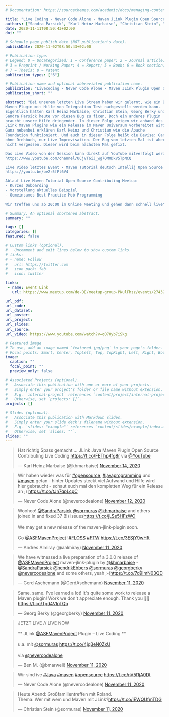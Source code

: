 ```yaml
---
# Documentation: https://sourcethemes.com/academic/docs/managing-content/

title: "Live Coding - Never Code Alone - Maven JLink Plugin Open Source Contributing"
authors: ["Sandra Parsick", "Karl Heinz Marbaise", "Christian Stein", "Georg Berky"]
date: 2020-11-11T08:50:43+02:00
doi: ""

# Schedule page publish date (NOT publication's date).
publishDate: 2020-11-02T08:50:43+02:00

# Publication type.
# Legend: 0 = Uncategorized; 1 = Conference paper; 2 = Journal article;
# 3 = Preprint / Working Paper; 4 = Report; 5 = Book; 6 = Book section;
# 7 = Thesis; 8 = Patent
publication_types: ["6"]

# Publication name and optional abbreviated publication name.
publication: "Livecoding - Never Code Alone - Maven JLink Plugin Open Source Contributing"
publication_short: ""

abstract: "Bei unserem letzten Live Stream haben wir gelernt, wie ein Bug in einem
Maven Plugin mit Hilfe von Integration Test nachgestellt werden kann.
Eigentlich hatten Karl Heinz Marbaise, Christian Stein, Georg Berky und
Sandra Parsick heute vor diesen Bug zu fixen. Doch ein anderes Plugin
braucht unsere Hilfe dringender. In dieser Folge zeigen wir anhand des
JLink Maven Plugins wie ein Release im Maven Universum vorbereitet wird.
Ganz nebenbei erklären Karl Heinz und Christian wie die Apache
Foundation funktioniert. Und auch in dieser Folge heißt die Devise: Ganz
ohne Drehbuch, nur Live Improvisation. Der Bug vom letzten Mal ist aber
nicht vergessen. Dieser wird beim nächsten Mal gefixt.

Das Live Video von der Session kann direkt auf YouTube mitverfolgt werden. Hier könnt ihr euch gerne mit Fragen über den Chat einbringen. Folgt dafür bitte dem Kanal
https://www.youtube.com/channel/UCjVT6iJ_wg7OM0DkV5TpNCQ

Live Video letztes Event - Maven Tutorial deutsch Intellij Open Source Contributing Code with me
https://youtu.be/oe2r5fFl6V4

Ablauf Live Maven Tutorial Open Source Contributing Meetup:
- Kurzes Onboarding
- Vorstellung aktuelles Beispiel
- Gemeinsames Best Practice Mob Programming

Wir treffen uns ab 20:00 im Online Meeting und gehen dann schnell live"

# Summary. An optional shortened abstract.
summary: ""

tags: []
categories: []
featured: false

# Custom links (optional).
#   Uncomment and edit lines below to show custom links.
# links:
# - name: Follow
#   url: https://twitter.com
#   icon_pack: fab
#   icon: twitter

links:
 - name: Event Link
   url: https://www.meetup.com/de-DE/meetup-group-PNulFhzz/events/274325093/

url_pdf:
url_code:
url_dataset:
url_poster:
url_project:
url_slides:
url_source:
url_video: https://www.youtube.com/watch?v=qO70yb7iSkg

# Featured image
# To use, add an image named `featured.jpg/png` to your page's folder.
# Focal points: Smart, Center, TopLeft, Top, TopRight, Left, Right, BottomLeft, Bottom, BottomRight.
image:
  caption: ""
  focal_point: ""
  preview_only: false

# Associated Projects (optional).
#   Associate this publication with one or more of your projects.
#   Simply enter your project's folder or file name without extension.
#   E.g. `internal-project` references `content/project/internal-project/index.md`.
#   Otherwise, set `projects: []`.
projects: []

# Slides (optional).
#   Associate this publication with Markdown slides.
#   Simply enter your slide deck's filename without extension.
#   E.g. `slides: "example"` references `content/slides/example/index.md`.
#   Otherwise, set `slides: ""`.
slides: ""
---
```


<blockquote class="twitter-tweet"><p lang="en" dir="ltr">Hat richtig Spass gemacht ... JLink Java Maven Plugin Open Source Contributing Live Coding <a href="https://t.co/FEThp4fg8r">https://t.co/FEThp4fg8r</a> via <a href="https://twitter.com/YouTube?ref_src=twsrc%5Etfw">@YouTube</a></p>&mdash; Karl Heinz Marbaise (@khmarbaise) <a href="https://twitter.com/khmarbaise/status/1327735724016340998?ref_src=twsrc%5Etfw">November 14, 2020</a></blockquote> <script async src="https://platform.twitter.com/widgets.js" charset="utf-8"></script>

<blockquote class="twitter-tweet" data-partner="tweetdeck"><p lang="de" dir="ltr">Wir haben wieder was für <a href="https://twitter.com/hashtag/opensource?src=hash&amp;ref_src=twsrc%5Etfw">#opensource</a>, <a href="https://twitter.com/hashtag/javaprogramming?src=hash&amp;ref_src=twsrc%5Etfw">#javaprogramming</a> und <a href="https://twitter.com/hashtag/maven?src=hash&amp;ref_src=twsrc%5Etfw">#maven</a> getan - hinter Updates steckt viel Aufwand und Hilfe wird hier gebraucht - schaut euch mal den kompletten Weg für ein Release an ;) <a href="https://t.co/tJn7qpLcpC">https://t.co/tJn7qpLcpC</a></p>&mdash; Never Code Alone (@nevercodealone) <a href="https://twitter.com/nevercodealone/status/1326849519535984640?ref_src=twsrc%5Etfw">November 12, 2020</a></blockquote>
<script async src="https://platform.twitter.com/widgets.js" charset="utf-8"></script>

<blockquote class="twitter-tweet" data-partner="tweetdeck"><p lang="en" dir="ltr">Woohoo! <a href="https://twitter.com/SandraParsick?ref_src=twsrc%5Etfw">@SandraParsick</a> <a href="https://twitter.com/sormuras?ref_src=twsrc%5Etfw">@sormuras</a> <a href="https://twitter.com/khmarbaise?ref_src=twsrc%5Etfw">@khmarbaise</a> and others joined in and fixed 37 (!!) issues<a href="https://t.co/jLSe5HFzWO">https://t.co/jLSe5HFzWO</a><br><br>We may get a new release of the maven-jlink-plugin soon.<br><br>Go <a href="https://twitter.com/ASFMavenProject?ref_src=twsrc%5Etfw">@ASFMavenProject</a> !<a href="https://twitter.com/hashtag/FLOSS?src=hash&amp;ref_src=twsrc%5Etfw">#FLOSS</a> <a href="https://twitter.com/hashtag/FTW?src=hash&amp;ref_src=twsrc%5Etfw">#FTW</a> <a href="https://t.co/3ESjY9wHft">https://t.co/3ESjY9wHft</a></p>&mdash; Andres Almiray (@aalmiray) <a href="https://twitter.com/aalmiray/status/1326654627547385859?ref_src=twsrc%5Etfw">November 11, 2020</a></blockquote>
<script async src="https://platform.twitter.com/widgets.js" charset="utf-8"></script>

<blockquote class="twitter-tweet" data-partner="tweetdeck"><p lang="en" dir="ltr">We have witnessed a live preparation of a 3.0.0 release of <a href="https://twitter.com/ASFMavenProject?ref_src=twsrc%5Etfw">@ASFMavenProject</a> maven-jlink-plugin by <a href="https://twitter.com/khmarbaise?ref_src=twsrc%5Etfw">@khmarbaise</a> - <a href="https://twitter.com/SandraParsick?ref_src=twsrc%5Etfw">@SandraParsick</a> <a href="https://twitter.com/hendrikEbbers?ref_src=twsrc%5Etfw">@hendrikEbbers</a> <a href="https://twitter.com/sormuras?ref_src=twsrc%5Etfw">@sormuras</a> <a href="https://twitter.com/georgberky?ref_src=twsrc%5Etfw">@georgberky</a>   <a href="https://twitter.com/nevercodealone?ref_src=twsrc%5Etfw">@nevercodealone</a> and some others, yeah ;-)<a href="https://t.co/7d9ImN03QD">https://t.co/7d9ImN03QD</a></p>&mdash; Gerd Aschemann (@GerdAschemann) <a href="https://twitter.com/GerdAschemann/status/1326638114526388230?ref_src=twsrc%5Etfw">November 11, 2020</a></blockquote>
<script async src="https://platform.twitter.com/widgets.js" charset="utf-8"></script>

<blockquote class="twitter-tweet" data-partner="tweetdeck"><p lang="en" dir="ltr">Same, same. I&#39;ve learned a lot! It&#39;s quite some work to release a Maven plugin! Work we don&#39;t appreciate enough. Thank you 🙏🏻 <a href="https://t.co/Tgd4VIpTQb">https://t.co/Tgd4VIpTQb</a></p>&mdash; Georg Berky (@georgberky) <a href="https://twitter.com/georgberky/status/1326664362807975936?ref_src=twsrc%5Etfw">November 11, 2020</a></blockquote>
<script async src="https://platform.twitter.com/widgets.js" charset="utf-8"></script>

<blockquote class="twitter-tweet" data-partner="tweetdeck"><p lang="en" dir="ltr">JETZT LIVE // LIVE NOW<br><br>** JLink <a href="https://twitter.com/ASFMavenProject?ref_src=twsrc%5Etfw">@ASFMavenProject</a> Plugin – Live Coding **<br><br>u.a. mit <a href="https://twitter.com/sormuras?ref_src=twsrc%5Etfw">@sormuras</a> <a href="https://t.co/4jq3eN0ZxU">https://t.co/4jq3eN0ZxU</a><br><br>via <a href="https://twitter.com/nevercodealone?ref_src=twsrc%5Etfw">@nevercodealone</a></p>&mdash; Ben M. (@bmarwell) <a href="https://twitter.com/bmarwell/status/1326601228554555392?ref_src=twsrc%5Etfw">November 11, 2020</a></blockquote>
<script async src="https://platform.twitter.com/widgets.js" charset="utf-8"></script>

<blockquote class="twitter-tweet" data-partner="tweetdeck"><p lang="de" dir="ltr">Wir sind ive <a href="https://twitter.com/hashtag/Java?src=hash&amp;ref_src=twsrc%5Etfw">#Java</a> <a href="https://twitter.com/hashtag/maven?src=hash&amp;ref_src=twsrc%5Etfw">#maven</a> <a href="https://twitter.com/hashtag/opensource?src=hash&amp;ref_src=twsrc%5Etfw">#opensource</a> <a href="https://t.co/nV5I1jA0Dt">https://t.co/nV5I1jA0Dt</a></p>&mdash; Never Code Alone (@nevercodealone) <a href="https://twitter.com/nevercodealone/status/1326604461184266241?ref_src=twsrc%5Etfw">November 11, 2020</a></blockquote>
<script async src="https://platform.twitter.com/widgets.js" charset="utf-8"></script>

<blockquote class="twitter-tweet" data-partner="tweetdeck"><p lang="de" dir="ltr">Heute Abend: Großfamilientreffen mit Roland.<br>Thema: Wer mit wem und Maven mit JLink?<a href="https://t.co/lEWQUfmTDG">https://t.co/lEWQUfmTDG</a></p>&mdash; Christian Stein (@sormuras) <a href="https://twitter.com/sormuras/status/1326476616797708288?ref_src=twsrc%5Etfw">November 11, 2020</a></blockquote>
<script async src="https://platform.twitter.com/widgets.js" charset="utf-8"></script>
